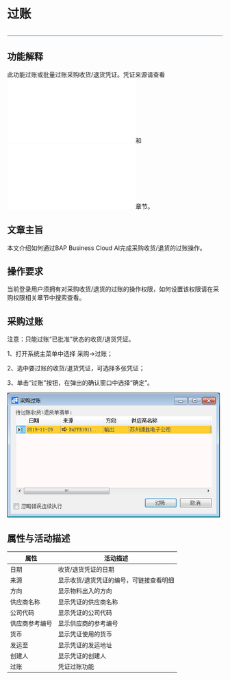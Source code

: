 # 过账 

![img](图片/横线.png)

## 功能解释 

此功能过账或批量过账采购收货/退货凭证。凭证来源请查看![采购收货](采购收货.md)和![采购退货](采购退货.md)章节。

## 文章主旨 

本文介绍如何通过BAP Business Cloud AI完成采购收货/退货的过账操作。

## 操作要求 

当前登录用户须拥有对采购收货/退货的过账的操作权限，如何设置该权限请在采购权限相关章节中搜索查看。

## 采购过账

注意：只能过账“已批准”状态的收货/退货凭证。

1、打开系统主菜单中选择 采购->过账；

2、选中要过账的收货/退货凭证，可选择多张凭证；

3、单击“过账”按钮，在弹出的确认窗口中选择“确定”。

![image-20191129144201968](图片/过账.png)

## 属性与活动描述

| 属性           | 活动描述                                |
| -------------- | --------------------------------------- |
| 日期           | 收货/退货凭证的日期                     |
| 来源           | 显示收货/退货凭证的编号，可链接查看明细 |
| 方向           | 显示物料出入的方向                      |
| 供应商名称     | 显示凭证的供应商名称                    |
| 公司代码       | 显示凭证的公司代码                      |
| 供应商参考编号 | 显示供应商的参考编号                    |
| 货币           | 显示凭证使用的货币                      |
| 发运至         | 显示凭证的发运地址                      |
| 创建人         | 显示凭证的创建人                        |
| 过账           | 凭证过账功能                            |




